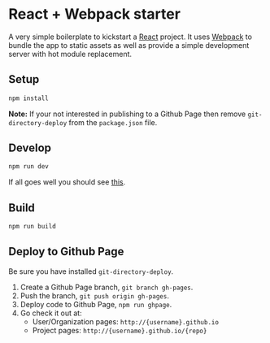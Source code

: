 # React + Webpack starter
A very simple boilerplate to kickstart a [React](https://facebook.github.io/react/) project. It uses [Webpack](http://webpack.github.io/) to bundle the app to static assets as well as provide a simple development server with hot module replacement.

## Setup
```bash
npm install
```
**Note:** If your not interested in publishing to a Github Page then remove `git-directory-deploy` from the `package.json` file.

## Develop
```bash
npm run dev
```
If all goes well you should see [this](https://stamen.github.io/react_webpack_starter).

## Build
```bash
npm run build
```

## Deploy to Github Page
Be sure you have installed `git-directory-deploy`.

1. Create a Github Page branch, `git branch gh-pages`.
2. Push the branch, `git push origin gh-pages`.
3. Deploy code to Github Page, `npm run ghpage`.
4. Go check it out at:
    * User/Organization pages: `http://{username}.github.io`
    * Project pages: `http://{username}.github.io/{repo}`
